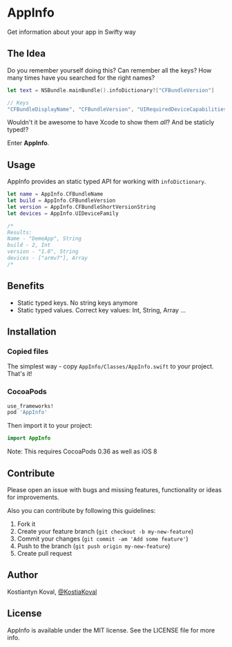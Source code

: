 AppInfo
=======

Get information about your app in Swifty way

## The Idea

Do you remember yourself doing this? Can remember all the keys? How many times have you searched for the right names?

```swift
let text = NSBundle.mainBundle().infoDictionary?["CFBundleVersion"]

// Keys
"CFBundleDisplayName", "CFBundleVersion", "UIRequiredDeviceCapabilities", "UIMainStoryboardFile", ...
```
Wouldn't it be awesome to have Xcode to show them *all*? And be staticly typed!?

Enter **AppInfo**.
 
## Usage

AppInfo provides an static typed API for working with `infoDictionary`.

```swift
let name = AppInfo.CFBundleName 
let build = AppInfo.CFBundleVersion
let version = AppInfo.CFBundleShortVersionString
let devices = AppInfo.UIDeviceFamily

/*
Results:
Name - "DemeApp", String
build - 2, Int
version - "1.0", String
devices - ["armv7"], Array
/*
```

## Benefits

- Static typed keys. No string keys anymore
- Static typed values. Correct key values: Int, String, Array ...

## Installation

### Copied files

The simplest way - copy `AppInfo/Classes/AppInfo.swift` to your project. That's it!

### CocoaPods

```ruby
use_frameworks!
pod 'AppInfo'
```
Then import it to your project:
```swift
import AppInfo
```

Note: This requires CocoaPods 0.36 as well as iOS 8 

## Contribute

Please open an issue with bugs and missing features, functionality or ideas for improvements.   

Also you can contribute by following this guidelines:

1. Fork it
2. Create your feature branch (`git checkout -b my-new-feature`)
3. Commit your changes (`git commit -am 'Add some feature'`)
4. Push to the branch (`git push origin my-new-feature`)
5. Create pull request

## Author

Kostiantyn Koval, [@KostiaKoval](https://twitter.com/KostiaKoval)

## License

AppInfo is available under the MIT license. See the LICENSE file for more info.
